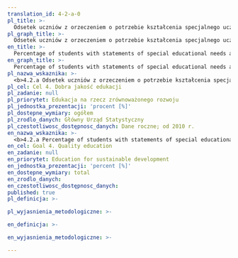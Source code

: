 ```yaml
---
translation_id: 4-2-a-0
pl_title: >-
  Odsetek uczniów z orzeczeniem o potrzebie kształcenia specjalnego uczęszczających do szkół ogólnodostępnych
pl_graph_title: >-
  Odsetek uczniów z orzeczeniem o potrzebie kształcenia specjalnego uczęszczających do szkół ogólnodostępnych
en_title: >-
  Percentage of students with statements of special educational needs attending public schools
en_graph_title: >-
  Percentage of students with statements of special educational needs attending public schools
pl_nazwa_wskaznika: >-
  <b>4.2.a Odsetek uczniów z orzeczeniem o potrzebie kształcenia specjalnego uczęszczających do szkół ogólnodostępnych </b>
pl_cel: Cel 4. Dobra jakość edukacji
pl_zadanie: null
pl_priorytet: Edukacja na rzecz zrównoważonego rozwoju
pl_jednostka_prezentacji: 'procent [%]'
pl_dostepne_wymiary: ogółem
pl_zrodlo_danych: Główny Urząd Statystyczny
pl_czestotliwosc_dostępnosc_danych: Dane roczne; od 2010 r.
en_nazwa_wskaznika: >-
  <b>4.2.a Percentage of students with statements of special educational needs attending public schools</b>
en_cel: Goal 4. Quality education
en_zadanie: null
en_priorytet: Education for sustainable development
en_jednostka_prezentacji: 'percent [%]'
en_dostepne_wymiary: total
en_zrodlo_danych:
en_czestotliwosc_dostępnosc_danych:
published: true
pl_definicja: >-

pl_wyjasnienia_metodologiczne: >-

en_definicja: >-

en_wyjasnienia_metodologiczne: >-

---
```

